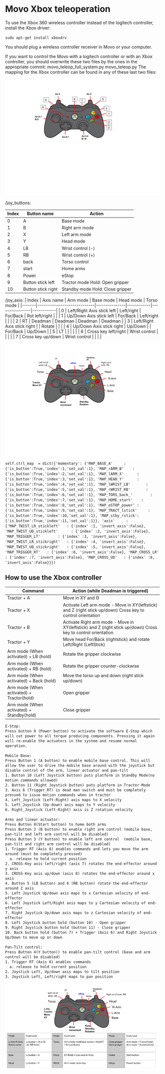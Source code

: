 <h1>Movo Xbox teleoperation</h1>

To use the Xbox 360 wireless controller instead of the logitech controller, install the Xbox driver:

`sudo apt-get install xboxdrv`

You should plug a wireless controller receiver in Movo or your computer.

If you want to control the Movo with a logitech controller or with an Xbox controller, you should overwrite these two files by the ones in the appropriate commit:
			movo_teleop_full_system.py 
			movo_teleop.py
The mapping for the Xbox controller can be found in any of these last two files:


![Xbox controller](xbox360_index.png)

/joy_buttons:

| Index | Button name        | Action                           |
|-------|--------------------|----------------------------------|
| 0     | A                  | Base mode                        |
| 1     | B                  | Right arm mode                   |
| 2     | X                  | Left arm mode                    |
| 3     | Y                  | Head mode                        |
| 4     | LB                 | Wrist control (-)                |
| 5     | RB                 | Wrist control (+)                |
| 6     | back               | Torso control                    |
| 7     | start              | Home arms                        |
| 8     | Power              | eStop                            |
| 9     | Button stick left  | Tractor mode Hold: Open gripper  |
| 10    | Button stick right | Standby mode Hold: Close gripper |

/joy_axis: 
| Index | Axis name                   | Arm mode      | Base mode  | Head mode      | Torso mode |
|-------|-----------------------------|---------------|------------|----------------|------------|
| 0     | Left/Right Axis stick left  | Left/right    | For/Back   | Rot left/right |            |
| 1     | Up/Down Axis stick left     | For/Back      | Left/right |                |            |
| 2     | RT                          | Deadman       | Deadman    | Deadman        | Deadman    |
| 3     | Left/Right Axis stick right |               | Rotate     |                |            |
| 4     | Up/Down Axis stick right    | Up/Down       |            | For/Back       | Up/Down    |
| 5     | LT                          |               |            |                |            |
| 6     | Cross key left/right        | Wrist control |            |                |            |
| 7     | Cross key up/down           | Wrist control |            |                |            |

![Xbox controller mode](xbox360_mode.png)
`
self.ctrl_map  = dict({'momentary': {'MAP_BASE_A'     : {'is_button':True,'index':1,'set_val':1},
                                             'MAP_rARM_B'    : {'is_button':True,'index':2,'set_val':1},
                                             'MAP_lARM_X'      : {'is_button':True,'index':3,'set_val':1},
                                             'MAP_HEAD_Y'      : {'is_button':True,'index':4,'set_val':1},
                                             'MAP_lWRIST_LB'       : {'is_button':True,'index':5,'set_val':1},
                                             'MAP_rWRIST_RB'       : {'is_button':True,'index':6,'set_val':1},
                                             'MAP_TORS_back_'        : {'is_button':True,'index':7,'set_val':1},
                                             'MAP_HOME_start'    : {'is_button':True,'index':8,'set_val':1},
                                             'MAP_eSTOP_power' : {'is_button':True,'index':9,'set_val':1},
                                             'MAP_TRACT_lstick'     : {'is_button':True,'index':10,'set_val':1},
                                             'MAP_stby_rstick': {'is_button':True,'index':11,'set_val':1}},
                               'axis'     : {'MAP_TWIST_LR_stickleft'   : {'index' :1, 'invert_axis':False},
                                             'MAP_TWIST_UD_stickleft'      : {'index' :2, 'invert_axis':False},
                                             'MAP_TRIGGER_LT'        : {'index' :3, 'invert_axis':False},
                                             'MAP_TWIST_LR_stickright'   : {'index' :4, 'invert_axis':False},
                                             'MAP_TWIST_UD_stickright'   : {'index' :5, 'invert_axis':False},
                                             'MAP_TRIGGER_RT'   : {'index' :6, 'invert_axis':False},
                                             'MAP_CROSS_LR'   : {'index' :7, 'invert_axis':False},
                                             'MAP_CROSS_UD'   : {'index' :8, 'invert_axis':False}}})
`
<h2>How to use the Xbox controller</h2>

| Command                                   | Action (while Deadman is triggered)                                                                          |
|-------------------------------------------|--------------------------------------------------------------------------------------------------------------|
| Tractor + A                               | Move in XY and Θ                                                                                             |
| Tractor + X                               |  Activate Left arm mode - Move in XY(leftstick) and Z (right stick up/down) Cross key to control orientation |
| Tractor + B                               | Activate Right arm mode - Move in XY(leftstick) and Z (right stick up/down) Cross key to control orientation |
| Tractor + Y                               | Move head For/Back (rightstick) and rotate Left/Right (LeftStick)                                            |
| Arm mode (When activated) + LB (hold)     | Rotate the gripper clockwise                                                                                 |
| Arm mode (When activated) + RB (hold)     | Rotate the gripper counter-clockwise                                                                         |
| Arm mode (When activated) + Back (hold)   | Move the torso up and down (right stick up/down)                                                             |
| Arm mode (When activated) + Tractor(hold) | Open gripper                                                                                                 |
| Arm mode (When activated) + Standby(hold) | Close gripper                                                                                                |
```
E-Stop:
Press button 9 (Power button) to activate the software E-Stop which will cut power to all torque producing components. Pressing it again will re-enable the actuators in the system and resume normal operation.

Mobile Base:
Press Button 1 (A button) to enable mobile base control. This will allow the user to drive the mobile base around with the joystick but disable control of the arm, linear actuator and pan-tilt 
1. Button 10 (Left Joystick button) puts platform in Standby Mode(no motion commands allowed)
2. Button 11 (Right Joystick button) puts platform in Tractor Mode
3. Axis 6 (Trigger_RT) is dead man switch and must be completely pressed to issue motion commands when in tractor
4. Left_Joystick (Left-Right) axis maps to X velocity
5. Left_Joystick (Up-down) axis maps to Y velocity
6. Right_Joystick (Left-Right) axis is Z rotation velocity

Arms and linear actuator:
Press Button 8(Start button) to home both arms 
Press Button 2 (B button) to enable right arm control (mobile base, pan-tilt and left arm control will be disabled)
Press Button 3 (Y button) to enable left arm control  (mobile base, pan-tilt and right arm control will be disabled)
1. Trigger RT (Axis 6) enables commands and lets you move the arm around (must be completely pressed)
  a. release to hold current position
2. CROSS-Key axis left/right (axis 7) rotates the end-effector around y axis
3. CROSS-Key axis up/down (axis 8) rotates the end-effector around x axis
4. Button 5 (LB button) and 6 (RB button) rotate the end-effector around Z axis
5. Left Joystick Up/down axis maps to x Cartesian velocity of end-effector
6. Left Joystick Left/Right axis maps to y Cartesian velocity of end-effector
7. Right Joystick Up/down axis maps to z Cartesian velocity of end-effector
8. Left Joystick button hold (button 10) - Open gripper
9. Right Joystick button hold (button 11) - Close gripper
10. Back button hold (button 7) + Trigger (Axis 6) and Right Joystick Up/Down to move up or down

Pan-Tilt control:
Press Button 4(Y button)) to enable pan-tilt control (base and arm control will be disabled)
1. Trigger RT (Axis 6) enables commands 
  a. release to hold current position
2. Joystick Left, Up/down axis maps to tilt position
3. Joystick Left, Left/right maps to pan position
```
![Xbox controller cheat sheet](xbox360_cheat.png)

